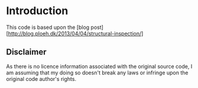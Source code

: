 Introduction
============

This code is based upon the [blog post][http://blog.ploeh.dk/2013/04/04/structural-inspection/]

Disclaimer
----------
As there is no licence information associated with the original source code, I am assuming that my doing so doesn't break any laws or infringe upon the original code author's rights. 